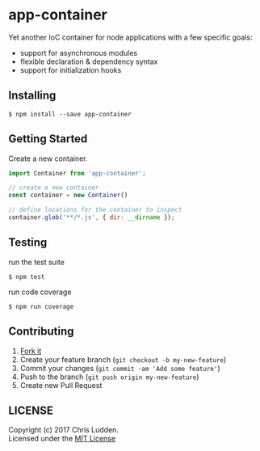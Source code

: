 # app-container
Yet another IoC container for node applications with a few specific goals:
- support for asynchronous modules
- flexible declaration & dependency syntax
- support for initialization hooks

## Installing
```shell
$ npm install --save app-container
```

## Getting Started
Create a new container.
```javascript
import Container from 'app-container';

// create a new container
const container = new Container()

// define locations for the container to inspect
container.glob('**/*.js', { dir: __dirname });
```

## Testing
run the test suite
```shell
$ npm test
```

run code coverage
```shell
$ npm run coverage
```

## Contributing
1. [Fork it](https://github.com/cludden/app-container/fork)
2. Create your feature branch (`git checkout -b my-new-feature`)
3. Commit your changes (`git commit -am 'Add some feature'`)
4. Push to the branch (`git push origin my-new-feature`)
5. Create new Pull Request

## LICENSE
Copyright (c) 2017 Chris Ludden.  
Licensed under the [MIT License](LICENSE.md)
